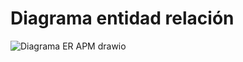 # Diagrama entidad relación


![Diagrama ER APM drawio](https://github.com/alvaroddiaz/APM/assets/112855052/f2d9c129-40d7-4756-92dd-287f1e7a0b25)
